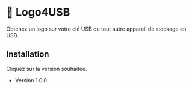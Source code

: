 # 🧰 Logo4USB
Obtenez un logo sur votre clé USB ou tout autre appareil de stockage en USB.

## Installation
Cliquez sur la version souhaitée.

- Version 1.0.0
